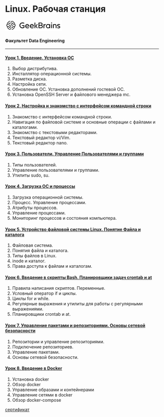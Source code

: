 # Linux. Рабочая станция
![](logo.png)
#### Факультет Data Engineering
____
#### [Урок 1. Введение. Установка ОС](https://github.com/TolstikovIgor/Linux/tree/main/lesson1)
1. Выбор дистрибутива.
2. Инсталлятор операционной системы.
3. Разметка диска.
4. Настройка сети.
5. Обновление ОС. Установка дополнений гостевой ОС.
6. Установка OpenSSH Server и файлового менеджера mc.

#### [Урок 2. Настройка и знакомство с интерфейсом командной строки](https://github.com/TolstikovIgor/Linux/tree/main/lesson2)
1. Знакомство с интерфейсом командной строки.
2. Навигация по файловой системе и основные операции с файлами и каталогами.
3. Знакомство с текстовыми редакторами.
4. Текстовый редактор vi/Vim.
5. Текстовый редактор nano.

#### [Урок 3. Пользователи. Управление Пользователями и группами](https://github.com/TolstikovIgor/Linux/tree/main/lesson3)
1. Типы пользователей.
2. Управление пользователями и группами.
3. Утилиты sudo, su.

#### [Урок 4. Загрузка ОС и процессы](https://github.com/TolstikovIgor/Linux/tree/main/lesson4)
1. Загрузка операционной системы.
2. Процесс. Управление процессами.
3. Атрибуты процессов.
4. Управление процессами.
5. Мониторинг процессов и состояния компьютера.

#### [Урок 5. Устройство файловой системы Linux. Понятие Файла и каталога](https://github.com/TolstikovIgor/Linux/tree/main/lesson5)
1. Файловая система.
2. Понятия файла и каталога.
3. Типы файлов в Linux.
4. inode и каталог.
5. Права доступа к файлам и каталогам.

#### [Урок 6. Введение в скрипты Bash. Планировщики задач crontab и at](https://github.com/TolstikovIgor/Linux/tree/main/lesson6)
1. Правила написания скриптов. Переменные.
2. Условный оператор if и циклы.
3. Циклы for и while.
4. Регулярные выражения и утилиты для работы с регулярными выражениями.
5. Планировщики сrontab и at.

#### [Урок 7. Управление пакетами и репозиториями. Основы сетевой безопасности](https://github.com/TolstikovIgor/Linux/tree/main/lesson7)
1. Репозитории и управление репозиториями.
2. Подключение репозиториев.
3. Управление пакетами.
4. Основы сетевой безопасности.

#### [Урок 8. Введение в Docker](https://github.com/TolstikovIgor/Linux/tree/main/lesson8)
1. Установка docker
2. Обзор docker
3. Управление образами и контейнерами
4. Управление сетями в docker
5. Обзор docker-compose

[сертификат](https://gb.ru/go/svL7lS)
